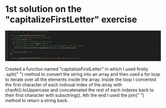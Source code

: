 # 1st solution on the "capitalizeFirstLetter" exercise


![snapshot](./snapshot_1st_solution.png)


Created a function named "capitalizeFirstLetter" in which I used firstly .split(" ") method to convert the string into an array and then used a for loop to iterate over all the elements inside the array. Inside the loop I converted the first character of each indivual index of the array with charAt().toUppercase and concatenated the rest of each indexes back to their first character with subsctring(). Ath the end I used the join(" ") method to return a string back.
